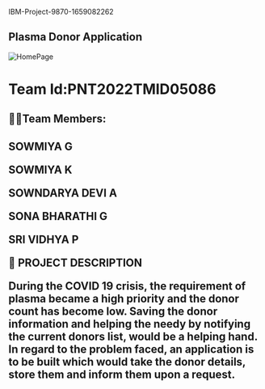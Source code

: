 IBM-Project-9870-1659082262
<h2>Plasma Donor Application</h2>


![HomePage](https://user-images.githubusercontent.com/65237742/202517860-66e0b882-938f-4dd5-802b-8649c3591f55.png)















<h1>Team Id:PNT2022TMID05086</h1>




<h2>🧑‍💻Team Members:<h2>


 SOWMIYA G

 SOWMIYA K

 SOWNDARYA DEVI A

 SONA BHARATHI G

 SRI VIDHYA P


📝 PROJECT DESCRIPTION



During the COVID 19 crisis, the requirement of plasma became a high priority and the donor count has become low. Saving the donor information and helping the needy by notifying the current donors list, would be a helping hand. In regard to the problem faced, an application is to be built which would take the donor details, store them and inform them upon a request.



